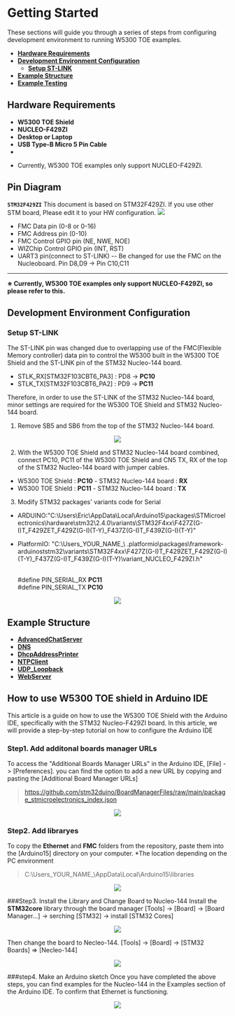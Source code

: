 # Getting Started

These sections will guide you through a series of steps from configuring development environment to running W5300 TOE examples.

- [**Hardware Requirements**](#hardware_requirements)
- [**Development Environment Configuration**](#development_environment_configuration)
   - [**Setup ST-LINK**](#setup_st-link)
- [**Example Structure**](#example_structure)
- [**Example Testing**](#example_testing)



<a name="hardware_requirements"></a>
## Hardware Requirements

- **W5300 TOE Shield**
- **NUCLEO-F429ZI**
- **Desktop or Laptop**
- **USB Type-B Micro 5 Pin Cable**
-
* Currently, W5300 TOE examples only support NUCLEO-F429ZI.

## Pin Diagram

**`STM32F429ZI`**
This document is based on STM32F429ZI. If you use other STM board, Please edit it to your HW configuration.
![][link-stm_pinmap]
 - FMC Data pin (0-8 or 0-16)
 - FMC Address pin (0-10)
 - FMC Control GPIO pin (NE, NWE, NOE)
 - WIZChip Control GPIO pin (INT, RST)
 - UART3 pin(connect to ST-LINK) 
  -- Be changed for use the FMC on the Nucleoboard. Pin D8,D9 -> Pin C10,C11

------

**※ Currently, W5300 TOE examples only support NUCLEO-F429ZI, so please refer to this.**



<a name="development_environment_configuration"></a>
## Development Environment Configuration



<a name="setup_st-link"></a>
### Setup ST-LINK

The ST-LINK pin was changed due to overlapping use of the FMC(Flexible Memory controller) data pin to control the W5300 built in the W5300 TOE Shield and the ST-LINK pin of the STM32 Nucleo-144 board.

- STLK_RX[STM32F103CBT6_PA3] : PD8 → **PC10**
- STLK_TX[STM32F103CBT6_PA2] : PD9 → **PC11**

Therefore, in order to use the ST-LINK of the STM32 Nucleo-144 board, minor settings are required for the W5300 TOE Shield and STM32 Nucleo-144 board.

1. Remove SB5 and SB6 from the top of the STM32 Nucleo-144 board.

<p align="center"><img src="https://github.com/Wiznet/W5300-TOE-Arduino/blob/main/Static/images/getting_started/stm32_nucleo-144_board_sb5_sb6.png"></p>

2. With the W5300 TOE Shield and STM32 Nucleo-144 board combined, connect PC10, PC11 of the W5300 TOE Shield and CN5 TX, RX of the top of the STM32 Nucleo-144 board with jumper cables.

- W5300 TOE Shield : **PC10** - STM32 Nucleo-144 board : **RX**
- W5300 TOE Shield : **PC11** - STM32 Nucleo-144 board : **TX**

3. Modify STM32 packages' variants code for Serial
-  ARDUINO:"C:\Users\Eric\AppData\Local\Arduino15\packages\STMicroelectronics\hardware\stm32\2.4.0\variants\STM32F4xx\F427Z(G-I)T_F429ZET_F429Z(G-I)(T-Y)_F437Z(G-I)T_F439Z(G-I)(T-Y)"

- PlatformIO: "C:\Users\_YOUR_NAME_\ .platformio\packages\framework-arduinoststm32\variants\STM32F4xx\F427Z(G-I)T_F429ZET_F429Z(G-I)(T-Y)_F437Z(G-I)T_F439Z(G-I)(T-Y)\variant_NUCLEO_F429ZI.h"

  <br>#define PIN_SERIAL_RX           **PC11**
  <br>#define PIN_SERIAL_TX           **PC10**

<p align="center"><img src="https://github.com/Wiznet/W5300-TOE-Arduino/blob/main/Static/images/getting_started/stm32_nucleo-144_board_cn5_tx_rx.png"></p>



<a name="example_structure"></a>
## Example Structure

- [**AdvancedChatServer**][link-AdvancedChatServer]
- [**DNS**][link-DNS]
- [**DhcpAddressPrinter**][link-DhcpAddressPrinter]
- [**NTPClient**][link-NTPClient]
- [**UDP_Loopback**][link-UDP_Loopback]
- [**WebServer**][link-WebServer]


<a name="example_testing"></a>
##  How to use W5300 TOE shield in Arduino IDE
This article is a guide on how to use the W5300 TOE Shield with the Arduino IDE, specifically with the STM32 Nucleo-F429ZI board. In this article, we will provide a step-by-step tutorial on how to configure the Arduino IDE

### Step1. Add additonal boards manager URLs
 To access the "Additional Boards Manager URLs" in the Arduino IDE, [File] -> [Preferences].
you can find the option to add a new URL by copying and pasting the [Additional Board Manager URLs]
>https://github.com/stm32duino/BoardManagerFiles/raw/main/package_stmicroelectronics_index.json

<p align="center"><img src="https://github.com/Wiznet/W5300-TOE-Arduino/blob/main/Static/images/getting_started/stm_arduino_json.png"></p>


### Step2. Add libraryes
 To copy the **Ethernet** and **FMC** folders from the repository, paste them into the [Arduino15] directory on your computer.
 *The location depending on the PC environment
>C:\Users_YOUR_NAME_\AppData\Local\Arduino15\libraries

<p align="center"><img src="https://github.com/Wiznet/W5300-TOE-Arduino/blob/main/Static/images/getting_started/copy_to_lib.png"></p>

###Step3. Install the Library and Change Board to Nucleo-144
Install the **STM32core** library through the board manager
[Tools] -> [Board] -> [Board Manager...] -> serching [STM32] -> install [STM32 Cores]

<p align="center"><img src="https://github.com/Wiznet/W5300-TOE-Arduino/blob/main/Static/images/getting_started/arduino_stm32core_setting.png"></p>

Then change the board to Necleo-144.
[Tools] -> [Board] -> [STM32 Boards] => [Necleo-144]

<p align="center"><img src="https://github.com/Wiznet/W5300-TOE-Arduino/blob/main/Static/images/getting_started/arduino_necleo_setting.png"></p>

###step4. Make an Arduino sketch
Once you have completed the above steps, you can find examples for the Nucleo-144 in the Examples section of the Arduino IDE. To confirm that Ethernet is functioning.

<p align="center"><img src="https://github.com/Wiznet/W5300-TOE-Arduino/blob/main/Static/images/getting_started/arduino_select_example.png"></p>


<!--
Link
-->

[link-w5300_toe_shield]: fill_in_the_blank
[link-nucleo-f429zi]: https://www.st.com/en/evaluation-tools/nucleo-f429zi.html

[link-AdvancedChatServer]: https://github.com/Wiznet/W5300-TOE-Arduino/tree/main/Ethernet/examples/AdvancedChatServer
[link-DNS]: https://github.com/Wiznet/W5300-TOE-Arduino/tree/main/Ethernet/examples/DNS
[link-DhcpAddressPrinter]: https://github.com/Wiznet/W5300-TOE-Arduino/tree/main/Ethernet/examples/DhcpAddressPrinter
[link-NTPClient]: https://github.com/Wiznet/W5300-TOE-Arduino/tree/main/Ethernet/examples/NTPClient
[link-UDP_Loopback]: https://github.com/Wiznet/W5300-TOE-Arduino/tree/main/Ethernet/examples/UDP_Loopback
[link-WebServer]: https://github.com/Wiznet/W5300-TOE-Arduino/tree/main/Ethernet/examples/WebServer

[link-stm_pinmap]:https://github.com/Wiznet/W5300-TOE-Arduino/blob/main/static/images/stm_pimmap.png
